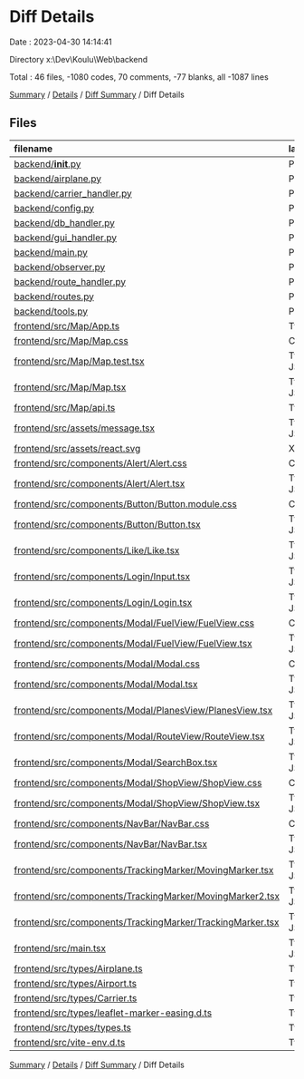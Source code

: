 # Diff Details

Date : 2023-04-30 14:14:41

Directory x:\\Dev\\Koulu\\Web\\backend

Total : 46 files,  -1080 codes, 70 comments, -77 blanks, all -1087 lines

[Summary](results.md) / [Details](details.md) / [Diff Summary](diff.md) / Diff Details

## Files
| filename | language | code | comment | blank | total |
| :--- | :--- | ---: | ---: | ---: | ---: |
| [backend/__init__.py](/backend/__init__.py) | Python | 0 | 0 | 1 | 1 |
| [backend/airplane.py](/backend/airplane.py) | Python | 28 | 9 | 5 | 42 |
| [backend/carrier_handler.py](/backend/carrier_handler.py) | Python | 48 | 7 | 12 | 67 |
| [backend/config.py](/backend/config.py) | Python | 71 | 2 | 7 | 80 |
| [backend/db_handler.py](/backend/db_handler.py) | Python | 109 | 15 | 30 | 154 |
| [backend/gui_handler.py](/backend/gui_handler.py) | Python | 132 | 6 | 15 | 153 |
| [backend/main.py](/backend/main.py) | Python | 51 | 30 | 13 | 94 |
| [backend/observer.py](/backend/observer.py) | Python | 20 | 4 | 3 | 27 |
| [backend/route_handler.py](/backend/route_handler.py) | Python | 112 | 14 | 19 | 145 |
| [backend/routes.py](/backend/routes.py) | Python | 216 | 5 | 40 | 261 |
| [backend/tools.py](/backend/tools.py) | Python | 22 | 2 | 8 | 32 |
| [frontend/src/Map/App.ts](/frontend/src/Map/App.ts) | TypeScript | -7 | 0 | -1 | -8 |
| [frontend/src/Map/Map.css](/frontend/src/Map/Map.css) | CSS | -39 | 0 | -3 | -42 |
| [frontend/src/Map/Map.test.tsx](/frontend/src/Map/Map.test.tsx) | TypeScript JSX | -31 | -5 | -8 | -44 |
| [frontend/src/Map/Map.tsx](/frontend/src/Map/Map.tsx) | TypeScript JSX | -264 | -3 | -23 | -290 |
| [frontend/src/Map/api.ts](/frontend/src/Map/api.ts) | TypeScript | -146 | -4 | -14 | -164 |
| [frontend/src/assets/message.tsx](/frontend/src/assets/message.tsx) | TypeScript JSX | -5 | 0 | -2 | -7 |
| [frontend/src/assets/react.svg](/frontend/src/assets/react.svg) | XML | -1 | 0 | 0 | -1 |
| [frontend/src/components/Alert/Alert.css](/frontend/src/components/Alert/Alert.css) | CSS | -20 | 0 | -3 | -23 |
| [frontend/src/components/Alert/Alert.tsx](/frontend/src/components/Alert/Alert.tsx) | TypeScript JSX | -33 | 0 | -9 | -42 |
| [frontend/src/components/Button/Button.module.css](/frontend/src/components/Button/Button.module.css) | CSS | -68 | 0 | -10 | -78 |
| [frontend/src/components/Button/Button.tsx](/frontend/src/components/Button/Button.tsx) | TypeScript JSX | -15 | 0 | -4 | -19 |
| [frontend/src/components/Like/Like.tsx](/frontend/src/components/Like/Like.tsx) | TypeScript JSX | -19 | 0 | -2 | -21 |
| [frontend/src/components/Login/Input.tsx](/frontend/src/components/Login/Input.tsx) | TypeScript JSX | -21 | 0 | -4 | -25 |
| [frontend/src/components/Login/Login.tsx](/frontend/src/components/Login/Login.tsx) | TypeScript JSX | -33 | 0 | -6 | -39 |
| [frontend/src/components/Modal/FuelView/FuelView.css](/frontend/src/components/Modal/FuelView/FuelView.css) | CSS | -18 | 0 | -4 | -22 |
| [frontend/src/components/Modal/FuelView/FuelView.tsx](/frontend/src/components/Modal/FuelView/FuelView.tsx) | TypeScript JSX | -74 | 0 | -7 | -81 |
| [frontend/src/components/Modal/Modal.css](/frontend/src/components/Modal/Modal.css) | CSS | -79 | 0 | -13 | -92 |
| [frontend/src/components/Modal/Modal.tsx](/frontend/src/components/Modal/Modal.tsx) | TypeScript JSX | -182 | 0 | -8 | -190 |
| [frontend/src/components/Modal/PlanesView/PlanesView.tsx](/frontend/src/components/Modal/PlanesView/PlanesView.tsx) | TypeScript JSX | -49 | 0 | -4 | -53 |
| [frontend/src/components/Modal/RouteView/RouteView.tsx](/frontend/src/components/Modal/RouteView/RouteView.tsx) | TypeScript JSX | -29 | 0 | -3 | -32 |
| [frontend/src/components/Modal/SearchBox.tsx](/frontend/src/components/Modal/SearchBox.tsx) | TypeScript JSX | -110 | -2 | -9 | -121 |
| [frontend/src/components/Modal/ShopView/ShopView.css](/frontend/src/components/Modal/ShopView/ShopView.css) | CSS | -9 | 0 | -1 | -10 |
| [frontend/src/components/Modal/ShopView/ShopView.tsx](/frontend/src/components/Modal/ShopView/ShopView.tsx) | TypeScript JSX | -106 | 0 | -9 | -115 |
| [frontend/src/components/NavBar/NavBar.css](/frontend/src/components/NavBar/NavBar.css) | CSS | -38 | 0 | -4 | -42 |
| [frontend/src/components/NavBar/NavBar.tsx](/frontend/src/components/NavBar/NavBar.tsx) | TypeScript JSX | -64 | -1 | -6 | -71 |
| [frontend/src/components/TrackingMarker/MovingMarker.tsx](/frontend/src/components/TrackingMarker/MovingMarker.tsx) | TypeScript JSX | -44 | -1 | -14 | -59 |
| [frontend/src/components/TrackingMarker/MovingMarker2.tsx](/frontend/src/components/TrackingMarker/MovingMarker2.tsx) | TypeScript JSX | -39 | 0 | -13 | -52 |
| [frontend/src/components/TrackingMarker/TrackingMarker.tsx](/frontend/src/components/TrackingMarker/TrackingMarker.tsx) | TypeScript JSX | -79 | -2 | -18 | -99 |
| [frontend/src/main.tsx](/frontend/src/main.tsx) | TypeScript JSX | -27 | 0 | -5 | -32 |
| [frontend/src/types/Airplane.ts](/frontend/src/types/Airplane.ts) | TypeScript | -157 | -2 | -13 | -172 |
| [frontend/src/types/Airport.ts](/frontend/src/types/Airport.ts) | TypeScript | -43 | 0 | -2 | -45 |
| [frontend/src/types/Carrier.ts](/frontend/src/types/Carrier.ts) | TypeScript | -26 | -3 | -4 | -33 |
| [frontend/src/types/leaflet-marker-easing.d.ts](/frontend/src/types/leaflet-marker-easing.d.ts) | TypeScript | -12 | 0 | -2 | -14 |
| [frontend/src/types/types.ts](/frontend/src/types/types.ts) | TypeScript | -2 | 0 | -1 | -3 |
| [frontend/src/vite-env.d.ts](/frontend/src/vite-env.d.ts) | TypeScript | 0 | -1 | -1 | -2 |

[Summary](results.md) / [Details](details.md) / [Diff Summary](diff.md) / Diff Details